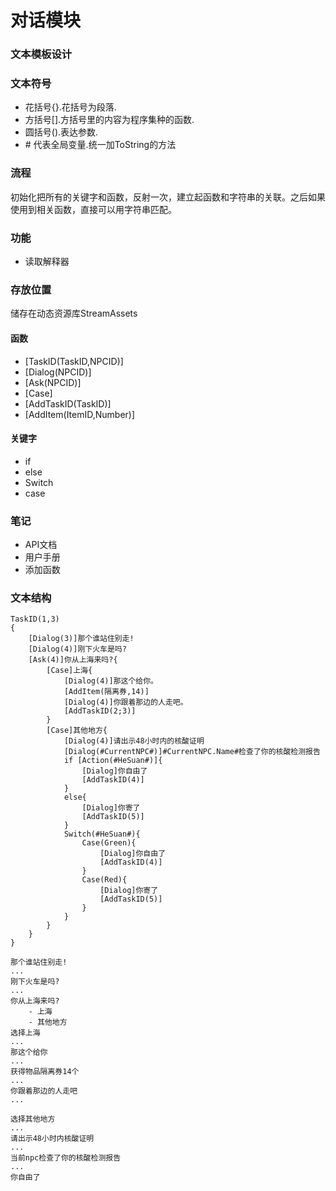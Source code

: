 # 对话模块

### 文本模板设计

### 文本符号
- 花括号{}.花括号为段落.
- 方括号[].方括号里的内容为程序集种的函数.
- 圆括号().表达参数.
- \# 代表全局变量.统一加ToString的方法

### 流程
初始化把所有的关键字和函数，反射一次，建立起函数和字符串的关联。之后如果使用到相关函数，直接可以用字符串匹配。

### 功能
- 读取解释器

### 存放位置
储存在动态资源库StreamAssets

#### 函数
- [TaskID(TaskID,NPCID)]
- [Dialog(NPCID)]
- [Ask(NPCID)]
- [Case]
- [AddTaskID(TaskID)]
- [AddItem(ItemID,Number)]

#### 关键字
- if 
- else
- Switch
- case

### 笔记
- API文档
- 用户手册
- 添加函数

### 文本结构

```
TaskID(1,3)
{
    [Dialog(3)]那个谁站住别走!
    [Dialog(4)]刚下火车是吗?
    [Ask(4)]你从上海来吗?{
        [Case]上海{
            [Dialog(4)]那这个给你。
            [AddItem(隔离券,14)]
            [Dialog(4)]你跟着那边的人走吧。
            [AddTaskID(2;3)]
        }
        [Case]其他地方{
            [Dialog(4)]请出示48小时内的核酸证明
            [Dialog(#CurrentNPC#)]#CurrentNPC.Name#检查了你的核酸检测报告
            if [Action(#HeSuan#)]{
                [Dialog]你自由了
                [AddTaskID(4)]
            }
            else{
                [Dialog]你寄了
                [AddTaskID(5)]
            }
            Switch(#HeSuan#){
                Case(Green){
                    [Dialog]你自由了
                    [AddTaskID(4)]
                }
                Case(Red){
                    [Dialog]你寄了
                    [AddTaskID(5)]
                }
            }
        }
    }
}
```

```
那个谁站住别走!
...
刚下火车是吗?
...
你从上海来吗?
    - 上海
    - 其他地方
选择上海
...
那这个给你
...
获得物品隔离券14个
...
你跟着那边的人走吧
...

选择其他地方
...
请出示48小时内核酸证明
...
当前npc检查了你的核酸检测报告
...
你自由了

```
